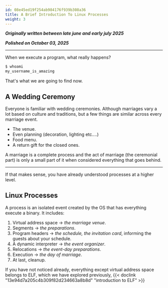 ```yaml
---
id: 08e45ed19f254ab984176f939b308a36
title: A Brief Introduction To Linux Processes
weight: 3
--- 
```


***Originally written between late june and early july 2025***

***Polished on October 03, 2025***

---

When we execute a program, what really happens?

```bash
$ whoami
my_username_is_amazing
```

That's what we are going to find now.

## A Wedding Ceremony

Everyone is familiar with wedding ceremonies. Although marriages vary a lot based on culture and traditions, but a few things are similar across every marriage event.

- The venue.
- Even planning (decoration, lighting etc....)
- Food menu.
- A return gift for the closed ones.

A marriage is a complete process and the act of marriage (the ceremonial part) is only a small part of it when considered everything that goes behind.

***

If that makes sense, you have already understood processes at a higher level.

## Linux Processes

A process is an isolated event created by the OS that has everything execute a binary. It includes:

1. Virtual address space -> _the marriage venue_.
2. Segments -> _the preparations_.
3. Program headers -> _the schedule, the invitation card_, informing the guests about your schedule.
4. A dynamic interpreter -> *the event organizer*.
5. Relocations -> _the event-day preparations_.
6. Execution -> *the day of marriage*.
7. At last, cleanup.

If you have not noticed already, everything except virtual address space belongs to ELF, which we have explored previously, {{< doclink "13e94d7a205c4b309f82d234663a8b8d" "introduction to ELF" >}}